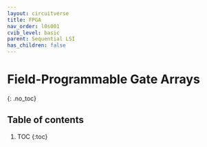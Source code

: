 ```yaml
---
layout: circuitverse
title: FPGA
nav_order: l0s001
cvib_level: basic
parent: Sequential LSI
has_children: false
---
```


# Field-Programmable Gate Arrays
{: .no_toc}

## Table of contents

1. TOC
{:toc}
